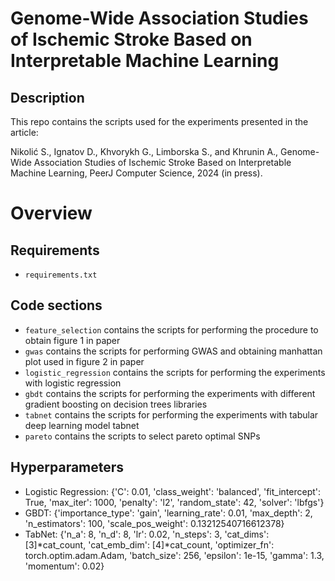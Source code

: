 # Genome-Wide Association Studies of Ischemic Stroke Based on Interpretable Machine Learning


## Description
This repo contains the scripts used for the experiments presented in the article:

Nikolić S., Ignatov D., Khvorykh G., Limborska S., and Khrunin A., Genome-Wide Association Studies of Ischemic Stroke Based on Interpretable Machine Learning, PeerJ Computer Science, 2024 (in press).
 
    
# Overview

## Requirements
- ```requirements.txt```

## Code sections
- ```feature_selection``` contains the scripts for performing the procedure to obtain figure 1 in paper
- ```gwas``` contains the scripts for performing GWAS and obtaining manhattan plot used in figure 2 in paper
- ```logistic_regression``` contains the scripts for performing the experiments with logistic regression
- ```gbdt``` contains the scripts for performing the experiments with different gradient boosting on decision trees libraries
- ```tabnet``` contains the scripts for performing the experiments with tabular deep learning model tabnet
- ```pareto``` contains the scripts to select pareto optimal SNPs

## Hyperparameters
- Logistic Regression: {'C': 0.01, 'class_weight': 'balanced', 'fit_intercept': True, 'max_iter': 1000, 'penalty': 'l2', 'random_state': 42, 'solver': 'lbfgs'} 
- GBDT: {'importance_type': 'gain', 'learning_rate': 0.01, 'max_depth': 2, 'n_estimators': 100, 'scale_pos_weight': 0.13212540716612378}
- TabNet: {'n_a': 8, 'n_d': 8, 'lr': 0.02, 'n_steps': 3, 'cat_dims': [3]*cat_count, 'cat_emb_dim': [4]*cat_count, 'optimizer_fn': torch.optim.adam.Adam, 'batch_size': 256, 'epsilon': 1e-15, 'gamma': 1.3, 'momentum': 0.02}